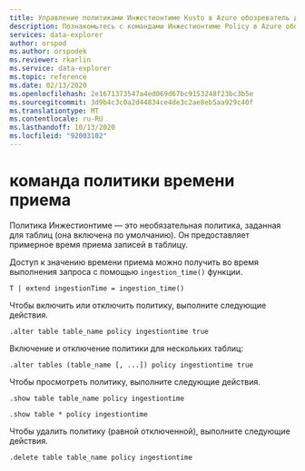 ```yaml
---
title: Управление политиками Инжестионтиме Kusto в Azure обозреватель данных
description: Познакомьтесь с командами Инжестионтиме Policy в Azure обозреватель данных. Узнайте, как получить доступ к времени приема и как включить или отключить эту политику.
services: data-explorer
author: orspod
ms.author: orspodek
ms.reviewer: rkarlin
ms.service: data-explorer
ms.topic: reference
ms.date: 02/13/2020
ms.openlocfilehash: 2e1671373547a4ed069d67bc9153248f23bc3b5e
ms.sourcegitcommit: 3d9b4c3c0a2d44834ce4de3c2ae8eb5aa929c40f
ms.translationtype: MT
ms.contentlocale: ru-RU
ms.lasthandoff: 10/13/2020
ms.locfileid: "92003102"
---
```

# <a name="ingestiontime-policy-command"></a>команда политики времени приема

Политика Инжестионтиме — это необязательная политика, заданная для таблиц (она включена по умолчанию).
Он предоставляет примерное время приема записей в таблицу.

Доступ к значению времени приема можно получить во время выполнения запроса с помощью `ingestion_time()` функции.

```kusto
T | extend ingestionTime = ingestion_time()
```

Чтобы включить или отключить политику, выполните следующие действия.
```kusto
.alter table table_name policy ingestiontime true
```

Включение и отключение политики для нескольких таблиц:
```kusto
.alter tables (table_name [, ...]) policy ingestiontime true
```

Чтобы просмотреть политику, выполните следующие действия.
```kusto
.show table table_name policy ingestiontime  

.show table * policy ingestiontime  
```

Чтобы удалить политику (равной отключенной), выполните следующие действия.
```kusto
.delete table table_name policy ingestiontime  
```